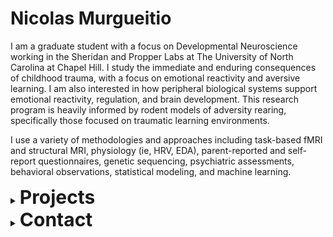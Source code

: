 #  **Nicolas Murgueitio**
I am a graduate student with a focus on Developmental Neuroscience working in the Sheridan and Propper Labs at The University of North Carolina at Chapel Hill. I study the immediate and enduring consequences of childhood trauma, with a focus on emotional reactivity and aversive learning. I am also interested in how peripheral biological systems support emotional reactivity, regulation, and brain development. This research program is heavily informed by rodent models of adversity rearing, specifically those focused on traumatic learning environments.

I use a variety of methodologies and approaches including task-based fMRI and structural MRI, physiology (ie, HRV, EDA), parent-reported and self-report questionnaires, genetic sequencing, psychiatric assessments, behavioral observations, statistical modeling, and machine learning.

<details>
<summary><strong><span style="font-size: 30px;">Projects</span></strong></summary>

## Projects
I am currently leading the following projects:

### <strong>Developmental mechanisms of deprivation and threat</strong>

- **Developmental mechanisms of deprivation and threat**: For my master's thesis I explored how deprivation and threat differentially increase risk for psychopathology and poor academic achievement through executive function and emotional reactivity. I utilized data from a longitudinal cohort study following mother-child dyads from 6 months to 7 years of age. This manuscript is currently under review. (Collaborators: Cathi Propper, Margaret Sheridan, Daniel Bauer)
- **Intimate-partner violence and anger bias**: This project explores how early exposure to intimate-partner violence impacts anger bias in early (6 years) and middle childhood (9 years), above experiences of cognitive deprivation and emotion socialization. We are also exploring whether these experiences differentially predict global emotion recognition at the same ages. This manuscript is currently under review. (Collaborators: Cathi Propper, Margaret Sheridan)
- **Childhood trauma and aversive learning**: We developed a novel learning paradigm to study how young children acquire aversive responses to caregivers and strangers, and we are studying how exposure to childhood threat impacts physiological (ie HRV, SCR) responses to this paradigm. This manuscript is currently in preparation. (Collaborators: Margaret Sheridan, Regina Sullivan)
- **Neural processing of caregiver cues in threat-reared children**: We are exploring how exposure to threat impacts children's neural responses to caregivers during an fMRI paradigm. This manuscript is currently in preparation. (Collaborators: Margaret Sheridan, Regina Sullivan)
- **Neural systems supporting cognitive reappraisal in early childhood**: We developed a novel fMRI paradigm to measure children's neural correlates of cognitive reappraisal and emotional reactivity. This manuscript is currently in preparation. (Collaborators: Michelle Shipkova co-first author, Margaret Sheridan)
- **Gut microbiome and neural structure**: This project explores associations between the gut microbiome taxonomy and diversity, and neural structures involved in threat processing (ie, amygdala, insula, acc, thalamus) in neonates. This manuscript is currently in preparation. (Collaborators: Michelle Graf co-first author, Margaret Sheridan, Rebecca Knickmeyer, Cathi Propper)
- **Autonomic nervous system and neural systems underlying emotion dysregulation in early childhood**: Using an fMRI paradigm, we are exploring how the autonomic nervous system at rest impacts the neural correlates underlying emotional reactivity and regulation in early childhood. This manuscript is currently in preparation. (Collaborators: Margaret Sheridan)

</details>

<details>
<summary><strong><span style="font-size: 30px;">Contact</span></strong></summary>

  
## Contact

If you are interested in talking about my research you can contact me at: jnicolas@email.unc.edu, or DM me on [![Twitter](https://img.icons8.com/material-outlined/24/000000/twitter.png)](https://twitter.com/jnmurgueitio).

You can also visit my [![GitHub](https://img.icons8.com/material-outlined/24/000000/github.png)](https://github.com/nicolasmurgueitio).

</details>
